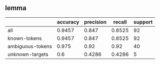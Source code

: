 
## lemma

|                  | accuracy | precision | recall | support |
|------------------|----------|-----------|--------|---------|
| all              | 0.9457   | 0.847     | 0.8525 | 92      |
| known-tokens     | 0.9457   | 0.847     | 0.8525 | 92      |
| ambiguous-tokens | 0.975    | 0.92      | 0.92   | 40      |
| unknown-targets  | 0.6      | 0.4286    | 0.4286 | 5       |

